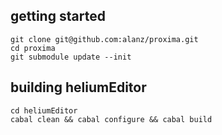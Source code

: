 getting started
---------------

    git clone git@github.com:alanz/proxima.git
    cd proxima
    git submodule update --init

building heliumEditor
----------------------

    cd heliumEditor
    cabal clean && cabal configure && cabal build
